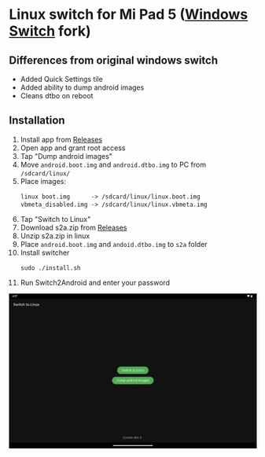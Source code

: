# Linux switch for Mi Pad 5 ([Windows Switch](https://github.com/entaromia/mi-pad5-windows-switch) fork)

## Differences from original windows switch
- Added Quick Settings tile
- Added ability to dump android images
- Cleans dtbo on reboot

## Installation
1) Install app from [Releases](https://github.com/timoxa0/Switch2Linux-Nabu/releases)
2) Open app and grant root access
3) Tap "Dump android images"
4) Move `android.boot.img` and `android.dtbo.img` to PC from `/sdcard/linux/`
5) Place images:
   ```
   linux boot.img      -> /sdcard/linux/linux.boot.img
   vbmeta_disabled.img -> /sdcard/linux/linux.vbmeta.img
   ```
6) Tap "Switch to Linux"
7) Download s2a.zip from [Releases](https://github.com/timoxa0/Switch2Linux-Nabu/releases)
8) Unzip s2a.zip in linux
9) Place `android.boot.img` and `andoid.dtbo.img` to `s2a` folder
10) Install switcher
    ```console
    sudo ./install.sh
    ```
11) Run Switch2Android and enter your password

![Screenshot](./assets/screenshot.jpg "screenshot")
